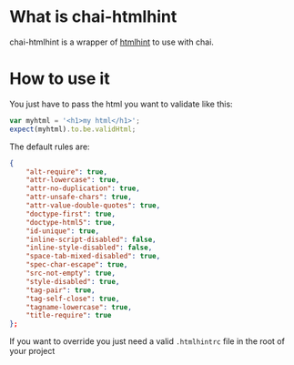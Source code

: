 # What is chai-htmlhint
chai-htmlhint is a wrapper of [htmlhint](https://github.com/yaniswang/HTMLHint/) to use with chai.

# How to use it
You just have to pass the html you want to validate like this:
```javascript
var myhtml = '<h1>my html</h1>';
expect(myhtml).to.be.validHtml;
```

The default rules are:
```json
{
	"alt-require": true,
	"attr-lowercase": true,
	"attr-no-duplication": true,
	"attr-unsafe-chars": true,
	"attr-value-double-quotes": true,
	"doctype-first": true,
	"doctype-html5": true,
	"id-unique": true,
	"inline-script-disabled": false,
	"inline-style-disabled": false,
	"space-tab-mixed-disabled": true,
	"spec-char-escape": true,
	"src-not-empty": true,
	"style-disabled": true,
	"tag-pair": true,
	"tag-self-close": true,
	"tagname-lowercase": true,
	"title-require": true
};
```

If you want to override you just need a valid `.htmlhintrc` file in the root of your project
